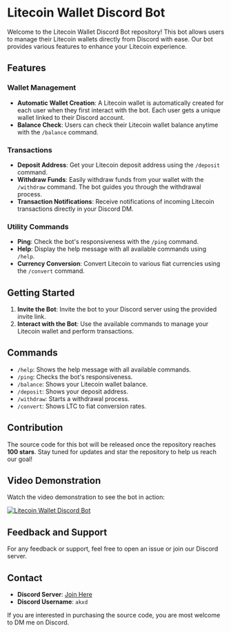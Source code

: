 # Litecoin Wallet Discord Bot

Welcome to the Litecoin Wallet Discord Bot repository! This bot allows users to manage their Litecoin wallets directly from Discord with ease. Our bot provides various features to enhance your Litecoin experience.

## Features

### Wallet Management
- **Automatic Wallet Creation**: A Litecoin wallet is automatically created for each user when they first interact with the bot. Each user gets a unique wallet linked to their Discord account.
- **Balance Check**: Users can check their Litecoin wallet balance anytime with the `/balance` command.

### Transactions
- **Deposit Address**: Get your Litecoin deposit address using the `/deposit` command.
- **Withdraw Funds**: Easily withdraw funds from your wallet with the `/withdraw` command. The bot guides you through the withdrawal process.
- **Transaction Notifications**: Receive notifications of incoming Litecoin transactions directly in your Discord DM.

### Utility Commands
- **Ping**: Check the bot's responsiveness with the `/ping` command.
- **Help**: Display the help message with all available commands using `/help`.
- **Currency Conversion**: Convert Litecoin to various fiat currencies using the `/convert` command.

## Getting Started

1. **Invite the Bot**: Invite the bot to your Discord server using the provided invite link.
2. **Interact with the Bot**: Use the available commands to manage your Litecoin wallet and perform transactions.

## Commands

- `/help`: Shows the help message with all available commands.
- `/ping`: Checks the bot's responsiveness.
- `/balance`: Shows your Litecoin wallet balance.
- `/deposit`: Shows your deposit address.
- `/withdraw`: Starts a withdrawal process.
- `/convert`: Shows LTC to fiat conversion rates.

## Contribution

The source code for this bot will be released once the repository reaches **100 stars**. Stay tuned for updates and star the repository to help us reach our goal!

## Video Demonstration

Watch the video demonstration to see the bot in action:

[![Litecoin Wallet Discord Bot](https://store1.gofile.io/download/web/ba6d3b5c-ae5f-41ba-98c1-049a13af42be/Screenshot%202024-07-25%20at%203.00.36%E2%80%AFPM.png)](https://store10.gofile.io/download/web/9d6f2178-3906-44d8-96ac-c75c44cec1ad/Screen%20Recording%202024-07-25%20at%202.37.49%E2%80%AFPM.mov)

## Feedback and Support

For any feedback or support, feel free to open an issue or join our Discord server.

## Contact

- **Discord Server**: [Join Here](https://discord.gg/wksRW73Ytp)
- **Discord Username**: `akxd`

If you are interested in purchasing the source code, you are most welcome to DM me on Discord.
